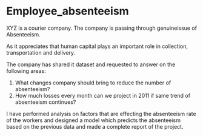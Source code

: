 # Employee_absenteeism
XYZ is a courier company. 
The company is passing through genuineissue of Absenteeism. 

As it appreciates that human capital plays an important role
in collection, transportation and delivery. 

The company has shared it dataset and requested to 
answer on the following areas:

1. What changes company should bring to reduce the number of absenteeism?
2. How much losses every month can we project in 2011 if same trend of
absenteeism continues?

I have performed analysis on factors that are effecting the absenteeism rate of the workers and designed a model which predicts the absenteeism based on the previous data and made a complete report of the project.
